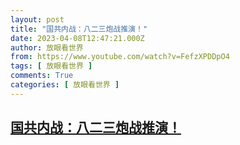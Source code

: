 ```yaml
---
layout: post
title: "国共内战：八二三炮战推演！"
date: 2023-04-08T12:47:21.000Z
author: 放眼看世界
from: https://www.youtube.com/watch?v=FefzXPDDpO4
tags: [ 放眼看世界 ]
comments: True
categories: [ 放眼看世界 ]
---
```

<!--1680958041000-->
[国共内战：八二三炮战推演！](https://www.youtube.com/watch?v=FefzXPDDpO4)
------

<div>

</div>
